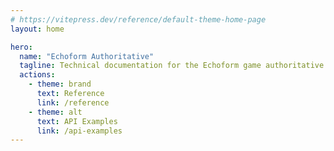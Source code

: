 ```yaml
---
# https://vitepress.dev/reference/default-theme-home-page
layout: home

hero:
  name: "Echoform Authoritative"
  tagline: Technical documentation for the Echoform game authoritative server
  actions:
    - theme: brand
      text: Reference
      link: /reference
    - theme: alt
      text: API Examples
      link: /api-examples
---
```


